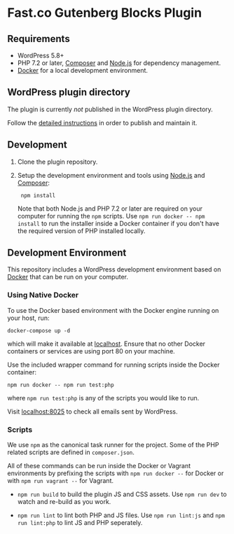 # Fast.co Gutenberg Blocks Plugin

## Requirements

- WordPress 5.8+
- PHP 7.2 or later, [Composer](https://getcomposer.org) and [Node.js](https://nodejs.org) for dependency management.
- [Docker](https://docs.docker.com/install/) for a local development environment.

## WordPress plugin directory

The plugin is currently _not_ published in the WordPress plugin directory.

Follow the [detailed instructions](https://developer.wordpress.org/plugins/wordpress-org/) in order to publish and maintain it.

## Development

1. Clone the plugin repository.

2. Setup the development environment and tools using [Node.js](https://nodejs.org) and [Composer](https://getcomposer.org):

        npm install

    Note that both Node.js and PHP 7.2 or later are required on your computer for running the `npm` scripts. Use `npm run docker -- npm install` to run the installer inside a Docker container if you don't have the required version of PHP installed locally.

## Development Environment

This repository includes a WordPress development environment based on [Docker](https://docs.docker.com/install/) that can be run on your computer.

### Using Native Docker

To use the Docker based environment with the Docker engine running on your host, run:

    docker-compose up -d

which will make it available at [localhost](http://localhost). Ensure that no other Docker containers or services are using port 80 on your machine.

Use the included wrapper command for running scripts inside the Docker container:

    npm run docker -- npm run test:php

where `npm run test:php` is any of the scripts you would like to run.

Visit [localhost:8025](http://localhost:8025) to check all emails sent by WordPress.

### Scripts

We use `npm` as the canonical task runner for the project. Some of the PHP related scripts are defined in `composer.json`.

All of these commands can be run inside the Docker or Vagrant environments by prefixing the scripts with `npm run docker --` for Docker or with `npm run vagrant --` for Vagrant.

- `npm run build` to build the plugin JS and CSS assets. Use `npm run dev` to watch and re-build as you work.

- `npm run lint` to lint both PHP and JS files. Use `npm run lint:js` and `npm run lint:php` to lint JS and PHP seperately.
